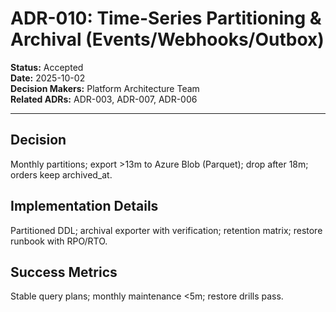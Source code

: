 # ADR-010: Time-Series Partitioning & Archival (Events/Webhooks/Outbox)

**Status:** Accepted  
**Date:** 2025-10-02  
**Decision Makers:** Platform Architecture Team  
**Related ADRs:** ADR-003, ADR-007, ADR-006

---

## Decision
Monthly partitions; export >13m to Azure Blob (Parquet); drop after 18m; orders keep archived_at.

## Implementation Details
Partitioned DDL; archival exporter with verification; retention matrix; restore runbook with RPO/RTO.

## Success Metrics
Stable query plans; monthly maintenance <5m; restore drills pass.
